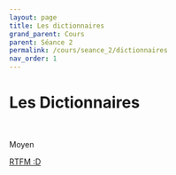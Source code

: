 ```yaml
---
layout: page
title: Les dictionnaires
grand_parent: Cours
parent: Séance 2
permalink: /cours/seance_2/dictionnaires
nav_order: 1
---
```


<link rel="stylesheet" href="/css/placement-label.css">  
<link rel="icon" href="/img/logo.png">

<div id="containerIntro">
<h1><b>Les Dictionnaires</b></h1> &nbsp; <p class="label label-yellow">Moyen</p>   
</div>

<a href = "https://www.programiz.com/python-programming/dictionary">RTFM :D</a>